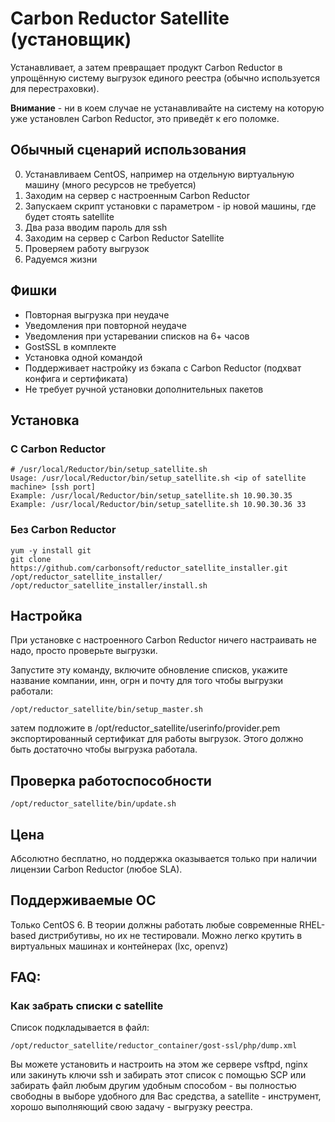 # Carbon Reductor Satellite (установщик)

Устанавливает, а затем превращает продукт Carbon Reductor в упрощённую систему выгрузок единого реестра (обычно используется для перестраховки). 

**Внимание** - ни в коем случае не устанавливайте на систему на которую уже установлен Carbon Reductor, это приведёт к его поломке.

## Обычный сценарий использования

0. Устанавливаем CentOS, например на отдельную виртуальную машину (много ресурсов не требуется)
1. Заходим на сервер с настроенным Carbon Reductor
2. Запускаем скрипт установки с параметром - ip новой машины, где будет стоять satellite
3. Два раза вводим пароль для ssh
4. Заходим на сервер с Carbon Reductor Satellite
5. Проверяем работу выгрузок
6. Радуемся жизни

## Фишки

- Повторная выгрузка при неудаче
- Уведомления при повторной неудаче
- Уведомления при устаревании списков на 6+ часов
- GostSSL в комплекте
- Установка одной командой
- Поддерживает настройку из бэкапа с Carbon Reductor (подхват конфига и сертификата)
- Не требует ручной установки дополнительных пакетов

## Установка

### С Carbon Reductor

    # /usr/local/Reductor/bin/setup_satellite.sh 
    Usage: /usr/local/Reductor/bin/setup_satellite.sh <ip of satellite machine> [ssh port]
    Example: /usr/local/Reductor/bin/setup_satellite.sh 10.90.30.35
    Example: /usr/local/Reductor/bin/setup_satellite.sh 10.90.30.36 33

### Без Carbon Reductor

    yum -y install git
    git clone https://github.com/carbonsoft/reductor_satellite_installer.git /opt/reductor_satellite_installer/
    /opt/reductor_satellite_installer/install.sh

## Настройка

При установке с настроенного Carbon Reductor ничего настраивать не надо, просто проверьте выгрузки.

Запустите эту команду, включите обновление списков, укажите название компании, инн, огрн и почту для того чтобы выгрузки работали:

    /opt/reductor_satellite/bin/setup_master.sh

затем подложите в /opt/reductor_satellite/userinfo/provider.pem экспортированный сертификат для работы выгрузок. Этого должно быть достаточно чтобы выгрузка работала.

## Проверка работоспособности

    /opt/reductor_satellite/bin/update.sh

## Цена

Абсолютно бесплатно, но поддержка оказывается только при наличии лицензии Carbon Reductor (любое SLA).

## Поддерживаемые ОС

Только CentOS 6. В теории должны работать любые современные RHEL-based дистрибутивы, но их не тестировали.
Можно легко крутить в виртуальных машинах и контейнерах (lxc, openvz)

## FAQ:

### Как забрать списки с satellite

Список подкладывается в файл:

    /opt/reductor_satellite/reductor_container/gost-ssl/php/dump.xml

Вы можете установить и настроить на этом же сервере vsftpd, nginx или закинуть ключи ssh и забирать этот список с помощью SCP или забирать файл любым другим удобным способом - вы полностью свободны в выборе удобного для Вас средства, а satellite - инструмент, хорошо выполняющий свою задачу - выгрузку реестра.
